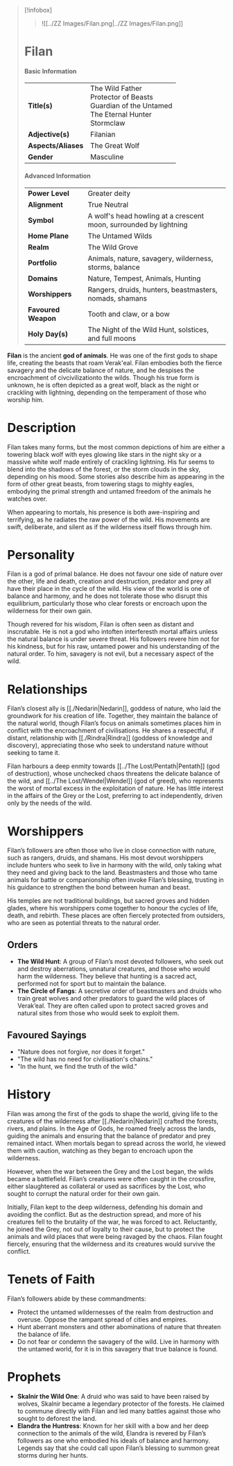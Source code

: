 > [!infobox]
> > ![[../ZZ Images/Filan.png|../ZZ Images/Filan.png]]  
> # Filan
> #### Basic Information
> |  |   |
> |---|---|
> | **Title(s)** | The Wild Father<br>Protector of Beasts<br>Guardian of the Untamed<br>The Eternal Hunter<br>Stormclaw |
> | **Adjective(s)** | Filanian |
> | **Aspects/Aliases** | The Great Wolf |
> | **Gender** | Masculine |
> 
> #### Advanced Information
> |  |  | 
> | --- | --- |
> | **Power Level** | Greater deity |
> | **Alignment** | True Neutral |
> | **Symbol** | A wolf's head howling at a crescent moon, surrounded by lightning |
> | **Home Plane** | The Untamed Wilds |
> | **Realm** | The Wild Grove |
> | **Portfolio** | Animals, nature, savagery, wilderness, storms, balance |
> | **Domains** | Nature, Tempest, Animals, Hunting |
> | **Worshippers** | Rangers, druids, hunters, beastmasters, nomads, shamans |
> | **Favoured Weapon** | Tooth and claw, or a bow |
> | **Holy Day(s)** | The Night of the Wild Hunt, solstices, and full moons |

**Filan** is the ancient **god of animals**. He was one of the first gods to shape life, creating the beasts that roam Verak'eal. Filan embodies both the fierce savagery and the delicate balance of nature, and he despises the encroachment of civcivilizationto the wilds. Though his true form is unknown, he is often depicted as a great wolf, black as the night or crackling with lightning, depending on the temperament of those who worship him.

# Description
Filan takes many forms, but the most common depictions of him are either a towering black wolf with eyes glowing like stars in the night sky or a massive white wolf made entirely of crackling lightning. His fur seems to blend into the shadows of the forest, or the storm clouds in the sky, depending on his mood. Some stories also describe him as appearing in the form of other great beasts, from towering stags to mighty eagles, embodying the primal strength and untamed freedom of the animals he watches over.

When appearing to mortals, his presence is both awe-inspiring and terrifying, as he radiates the raw power of the wild. His movements are swift, deliberate, and silent as if the wilderness itself flows through him.

# Personality
Filan is a god of primal balance. He does not favour one side of nature over the other, life and death, creation and destruction, predator and prey all have their place in the cycle of the wild. His view of the world is one of balance and harmony, and he does not tolerate those who disrupt this equilibrium, particularly those who clear forests or encroach upon the wilderness for their own gain.

Though revered for his wisdom, Filan is often seen as distant and inscrutable. He is not a god who intoften interferesth mortal affairs unless the natural balance is under severe threat. His followers revere him not for his kindness, but for his raw, untamed power and his understanding of the natural order. To him, savagery is not evil, but a necessary aspect of the wild.

# Relationships
Filan’s closest ally is [[./Nedarin|Nedarin]], goddess of nature, who laid the groundwork for his creation of life. Together, they maintain the balance of the natural world, though Filan’s focus on animals sometimes places him in conflict with the encroachment of civilisations. He shares a respectful, if distant, relationship with [[./Rindra|Rindra]] (goddess of knowledge and discovery), appreciating those who seek to understand nature without seeking to tame it.

Filan harbours a deep enmity towards [[../The Lost/Pentath|Pentath]] (god of destruction), whose unchecked chaos threatens the delicate balance of the wild, and [[../The Lost/Wendel|Wendel]] (god of greed), who represents the worst of mortal excess in the exploitation of nature. He has little interest in the affairs of the Grey or the Lost, preferring to act independently, driven only by the needs of the wild.

# Worshippers
Filan’s followers are often those who live in close connection with nature, such as rangers, druids, and shamans. His most devout worshippers include hunters who seek to live in harmony with the wild, only taking what they need and giving back to the land. Beastmasters and those who tame animals for battle or companionship often invoke Filan’s blessing, trusting in his guidance to strengthen the bond between human and beast.

His temples are not traditional buildings, but sacred groves and hidden glades, where his worshippers come together to honour the cycles of life, death, and rebirth. These places are often fiercely protected from outsiders, who are seen as potential threats to the natural order.

## Orders
- **The Wild Hunt**: A group of Filan’s most devoted followers, who seek out and destroy aberrations, unnatural creatures, and those who would harm the wilderness. They believe that hunting is a sacred act, performed not for sport but to maintain the balance.
- **The Circle of Fangs**: A secretive order of beastmasters and druids who train great wolves and other predators to guard the wild places of Verak’eal. They are often called upon to protect sacred groves and natural sites from those who would seek to exploit them.

## Favoured Sayings
- "Nature does not forgive, nor does it forget."
- "The wild has no need for civilisation's chains."
- "In the hunt, we find the truth of the wild."

# History
Filan was among the first of the gods to shape the world, giving life to the creatures of the wilderness after [[./Nedarin|Nedarin]] crafted the forests, rivers, and plains. In the Age of Gods, he roamed freely across the lands, guiding the animals and ensuring that the balance of predator and prey remained intact. When mortals began to spread across the world, he viewed them with caution, watching as they began to encroach upon the wilderness.

However, when the war between the Grey and the Lost began, the wilds became a battlefield. Filan’s creatures were often caught in the crossfire, either slaughtered as collateral or used as sacrifices by the Lost, who sought to corrupt the natural order for their own gain.

Initially, Filan kept to the deep wilderness, defending his domain and avoiding the conflict. But as the destruction spread, and more of his creatures fell to the brutality of the war, he was forced to act. Reluctantly, he joined the Grey, not out of loyalty to their cause, but to protect the animals and wild places that were being ravaged by the chaos. Filan fought fiercely, ensuring that the wilderness and its creatures would survive the conflict.

# Tenets of Faith
Filan’s followers abide by these commandments:
- Protect the untamed wildernesses of the realm from destruction and overuse. Oppose the rampant spread of cities and empires.
- Hunt aberrant monsters and other abominations of nature that threaten the balance of life.
- Do not fear or condemn the savagery of the wild. Live in harmony with the untamed world, for it is in this savagery that true balance is found.

# Prophets
- **Skalnir the Wild One**: A druid who was said to have been raised by wolves, Skalnir became a legendary protector of the forests. He claimed to commune directly with Filan and led many battles against those who sought to deforest the land.
- **Elandra the Huntress**: Known for her skill with a bow and her deep connection to the animals of the wild, Elandra is revered by Filan’s followers as one who embodied his ideals of balance and harmony. Legends say that she could call upon Filan’s blessing to summon great storms during her hunts.